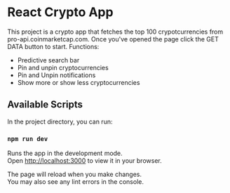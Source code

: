 # React Crypto App

This project is a crypto app that fetches the top 100 crypotcurrencies from pro-api.coinmarketcap.com. Once you've opened the page click the GET DATA button to start. 
Functions:
- Predictive search bar 
- Pin and unpin cryptocurrencies 
- Pin and Unpin notifications
- Show more or show less cryptocurrencies

## Available Scripts

In the project directory, you can run:

### `npm run dev`

Runs the app in the development mode.\
Open [http://localhost:3000](http://localhost:3000) to view it in your browser.

The page will reload when you make changes.\
You may also see any lint errors in the console.

